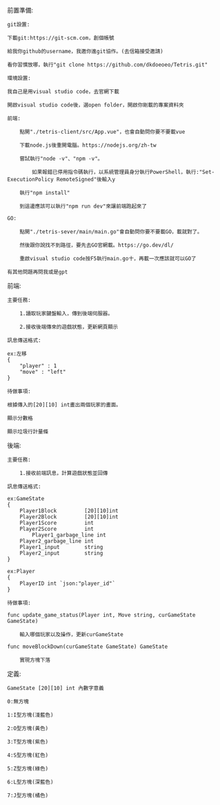 前置準備:

    git設置:
        
	下載git:https://git-scm.com，創個帳號

	給我你github的username，我邀你進git協作。(去信箱接受邀請)

	看你習慣放哪，執行"git clone https://github.com/dkdoeoeo/Tetris.git"
    
    環境設置:

	我自己是用visual studio code，去官網下載

	開啟visual studio code後，選open folder，開啟你剛載的專案資料夾

	前端:

	    點開"./tetris-client/src/App.vue"，也會自動問你要不要載vue

	    下載node.js後重開電腦。https://nodejs.org/zh-tw

	    嘗試執行"node -v"、"npm -v"。
	    
    	    如果報錯已停用指令碼執行，以系統管理員身分執行PowerShell，執行:"Set-ExecutionPolicy RemoteSigned"後輸入y

	    執行"npm install"

	    到這邊應該可以執行"npm run dev"來讓前端跑起來了
	
	GO:

   	    點開"./tetris-sever/main/main.go"會自動問你要不要載GO，載就對了。
	
	    然後跟你說找不到路徑，要先去GO官網載。https://go.dev/dl/

	    重啟visual studio code按F5執行main.go十，再載一次應該就可以GO了

	有其他問題再問我或是gpt


前端:

    主要任務:
    
        1.讀取玩家鍵盤輸入，傳到後端伺服器。

        2.接收後端傳來的遊戲狀態，更新網頁顯示

    訊息傳送格式:

	ex:左移
 	{
	    "player" : 1
	    "move" : "left"
	}

    待做事項:

	根據傳入的[20][10] int畫出兩個玩家的畫面。
	
	顯示分數格

	顯示垃圾行計量條
後端:

    主要任務:
    
        1.接收前端訊息，計算遊戲狀態並回傳

    訊息傳送格式:

	ex:GameState
	{
	    Player1Block         [20][10]int
	    Player2Block         [20][10]int
	    Player1Score         int
	    Player2Score         int
    	    Player1_garbage_line int
	    Player2_garbage_line int
	    Player1_input        string
	    Player2_input        string
	}

	ex:Player
	{
	    PlayerID int `json:"player_id"`
	}

    待做事項:

	func update_game_status(Player int, Move string, curGameState GameState)
	
	    輸入哪個玩家以及操作，更新curGameState

	func moveBlockDown(curGameState GameState) GameState
	    
	    實現方塊下落

定義:

    GameState [20][10] int 內數字意義

    0:無方塊

    1:I型方塊(淺藍色)

    2:O型方塊(黃色)

    3:T型方塊(紫色)

    4:S型方塊(紅色)

    5:Z型方塊(綠色)

    6:L型方塊(深藍色)

    7:J型方塊(橘色)
